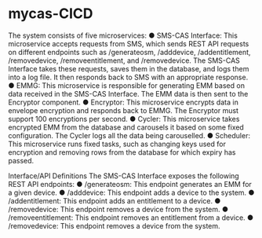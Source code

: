 # mycas-CICD
The system consists of five microservices:
● SMS-CAS Interface: This microservice accepts requests from SMS, which
sends REST API requests on different endpoints such as /generateosm,
/adddevice, /addentitlement, /removedevice, /removeentitlement,
and /removedevice. The SMS-CAS Interface takes these requests, saves
them in the database, and logs them into a log file. It then responds back
to SMS with an appropriate response.
● EMMG: This microservice is responsible for generating EMM based on
data received in the SMS-CAS Interface. The EMM data is then sent to
the Encryptor component.
● Encryptor: This microservice encrypts data in envelope encryption and
responds back to EMMG. The Encryptor must support 100 encryptions per
second.
● Cycler: This microservice takes encrypted EMM from the database and
carousels it based on some fixed configuration. The Cycler logs all the
data being carouselled.
● Scheduler: This microservice runs fixed tasks, such as changing keys
used for encryption and removing rows from the database for which expiry
has passed.

Interface/API Definitions
The SMS-CAS Interface exposes the following REST API endpoints:
● /generateosm: This endpoint generates an EMM for a given device.
● /adddevice: This endpoint adds a device to the system.
● /addentitlement: This endpoint adds an entitlement to a device.
● /removedevice: This endpoint removes a device from the system.
● /removeentitlement: This endpoint removes an entitlement from a
device.
● /removedevice: This endpoint removes a device from the system.
